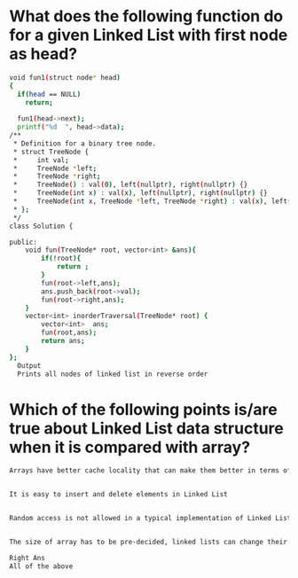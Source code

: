 # What does the following function do for a given Linked List with first node as head?

```bash
void fun1(struct node* head)
{
  if(head == NULL)
    return;
  
  fun1(head->next);
  printf("%d  ", head->data);
/**
 * Definition for a binary tree node.
 * struct TreeNode {
 *     int val;
 *     TreeNode *left;
 *     TreeNode *right;
 *     TreeNode() : val(0), left(nullptr), right(nullptr) {}
 *     TreeNode(int x) : val(x), left(nullptr), right(nullptr) {}
 *     TreeNode(int x, TreeNode *left, TreeNode *right) : val(x), left(left), right(right) {}
 * };
 */
class Solution {

public:
    void fun(TreeNode* root, vector<int> &ans){
        if(!root){
            return ;
        }
        fun(root->left,ans);
        ans.push_back(root->val);
        fun(root->right,ans);
    }
    vector<int> inorderTraversal(TreeNode* root) {
        vector<int>  ans;
        fun(root,ans);
        return ans;
    }
};
  Output 
  Prints all nodes of linked list in reverse order
```


# Which of the following points is/are true about Linked List data structure when it is compared with array?

```bash
Arrays have better cache locality that can make them better in terms of performance.


It is easy to insert and delete elements in Linked List


Random access is not allowed in a typical implementation of Linked Lists


The size of array has to be pre-decided, linked lists can change their size any time.

Right Ans
All of the above
```

